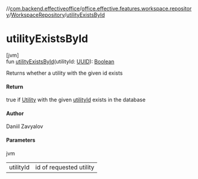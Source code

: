 //[com.backend.effectiveoffice](../../../index.md)/[office.effective.features.workspace.repository](../index.md)/[WorkspaceRepository](index.md)/[utilityExistsById](utility-exists-by-id.md)

# utilityExistsById

[jvm]\
fun [utilityExistsById](utility-exists-by-id.md)(utilityId: [UUID](https://docs.oracle.com/javase/8/docs/api/java/util/UUID.html)): [Boolean](https://kotlinlang.org/api/latest/jvm/stdlib/kotlin/-boolean/index.html)

Returns whether a utility with the given id exists

#### Return

true if [Utility](../../office.effective.model/-utility/index.md) with the given [utilityId](utility-exists-by-id.md) exists in the database

#### Author

Daniil Zavyalov

#### Parameters

jvm

| | |
|---|---|
| utilityId | id of requested utility |
